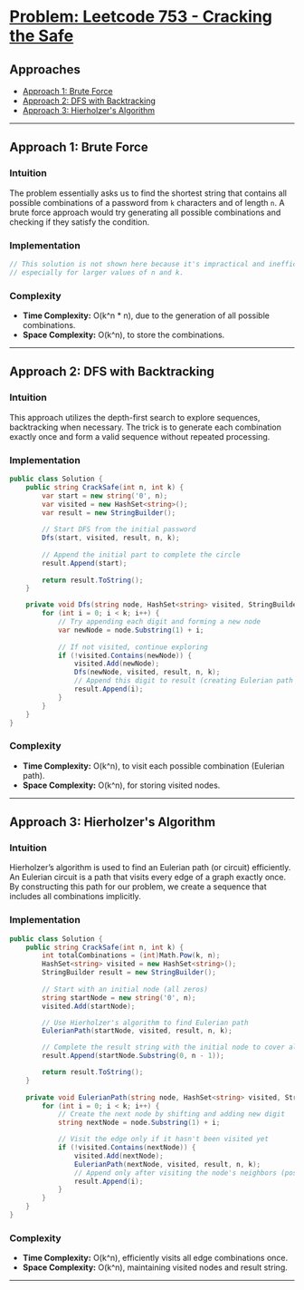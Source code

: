 # [Problem: Leetcode 753 - Cracking the Safe](https://leetcode.com/problems/cracking-the-safe/)

## Approaches
- [Approach 1: Brute Force](#approach-1-brute-force)
- [Approach 2: DFS with Backtracking](#approach-2-dfs-with-backtracking)
- [Approach 3: Hierholzer's Algorithm](#approach-3-hierholzers-algorithm)

---

## Approach 1: Brute Force

### Intuition
The problem essentially asks us to find the shortest string that contains all possible combinations of a password from `k` characters and of length `n`. A brute force approach would try generating all possible combinations and checking if they satisfy the condition.

### Implementation

```csharp
// This solution is not shown here because it's impractical and inefficient,
// especially for larger values of n and k.
```

### Complexity
- **Time Complexity:** O(k^n * n), due to the generation of all possible combinations.
- **Space Complexity:** O(k^n), to store the combinations.

---

## Approach 2: DFS with Backtracking

### Intuition
This approach utilizes the depth-first search to explore sequences, backtracking when necessary. The trick is to generate each combination exactly once and form a valid sequence without repeated processing.

### Implementation

```csharp
public class Solution {
    public string CrackSafe(int n, int k) {
        var start = new string('0', n);
        var visited = new HashSet<string>();
        var result = new StringBuilder();
        
        // Start DFS from the initial password
        Dfs(start, visited, result, n, k);
        
        // Append the initial part to complete the circle
        result.Append(start);
        
        return result.ToString();
    }

    private void Dfs(string node, HashSet<string> visited, StringBuilder result, int n, int k) {
        for (int i = 0; i < k; i++) {
            // Try appending each digit and forming a new node
            var newNode = node.Substring(1) + i;
            
            // If not visited, continue exploring
            if (!visited.Contains(newNode)) {
                visited.Add(newNode);
                Dfs(newNode, visited, result, n, k);
                // Append this digit to result (creating Eulerian path step)
                result.Append(i);
            }
        }
    }
}
```

### Complexity
- **Time Complexity:** O(k^n), to visit each possible combination (Eulerian path).
- **Space Complexity:** O(k^n), for storing visited nodes.

---

## Approach 3: Hierholzer's Algorithm

### Intuition
Hierholzer’s algorithm is used to find an Eulerian path (or circuit) efficiently. An Eulerian circuit is a path that visits every edge of a graph exactly once. By constructing this path for our problem, we create a sequence that includes all combinations implicitly.

### Implementation

```csharp
public class Solution {
    public string CrackSafe(int n, int k) {
        int totalCombinations = (int)Math.Pow(k, n);
        HashSet<string> visited = new HashSet<string>();
        StringBuilder result = new StringBuilder();
        
        // Start with an initial node (all zeros)
        string startNode = new string('0', n);
        visited.Add(startNode);

        // Use Hierholzer's algorithm to find Eulerian path
        EulerianPath(startNode, visited, result, n, k);

        // Complete the result string with the initial node to cover all combinations
        result.Append(startNode.Substring(0, n - 1));

        return result.ToString();
    }
    
    private void EulerianPath(string node, HashSet<string> visited, StringBuilder result, int n, int k) {
        for (int i = 0; i < k; i++) {
            // Create the next node by shifting and adding new digit
            string nextNode = node.Substring(1) + i;

            // Visit the edge only if it hasn't been visited yet
            if (!visited.Contains(nextNode)) {
                visited.Add(nextNode);
                EulerianPath(nextNode, visited, result, n, k);
                // Append only after visiting the node's neighbors (post-order)
                result.Append(i);
            }
        }
    }
}
```

### Complexity
- **Time Complexity:** O(k^n), efficiently visits all edge combinations once.
- **Space Complexity:** O(k^n), maintaining visited nodes and result string.

---

